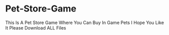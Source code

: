 # Pet-Store-Game
This Is A Pet Store Game Where You Can Buy In Game Pets 
I Hope You Like It Please Download ALL Files
